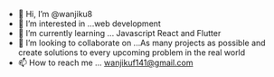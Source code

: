 - 👋 Hi, I’m @wanjiku8
- 👀 I’m interested in ...web development 
- 🌱 I’m currently learning ... Javascript React and Flutter
- 💞️ I’m looking to collaborate on ...As many projects as possible and create solutions to every upcoming problem in the real world 
- 📫 How to reach me ... wanjikuf141@gmail.com

<!---
wanjiku8/wanjiku8 is a ✨ special ✨ repository because its `README.md` (this file) appears on your GitHub profile.
You can click the Preview link to take a look at your changes.
--->
